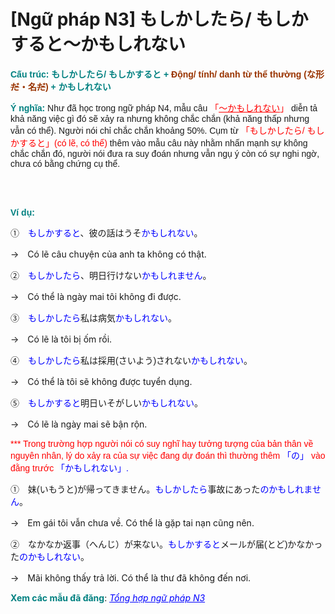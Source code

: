 # [Ngữ pháp N3] もしかしたら/ もしかすると～かもしれない
<div class="entry-content">
<p><span style="color: #008080;"><strong><span style="font-family: arial, helvetica, sans-serif;">Cấu trúc: もしかしたら/ もしかすると +<span style="color: #993300;"> Động/ tính/ danh từ thể thường (な形<del>だ</del>・名<del>だ</del>)</span> + かもしれない</span></strong></span></p>
<p><span style="font-family: arial, helvetica, sans-serif;"><span style="color: #008080;"><strong>Ý nghĩa:</strong></span> Như đã học trong ngữ pháp N4, mẫu câu <span style="color: #ff0000;">「<a href="https://bikae.net/ngu-phap/ngu-phap-n4-%ef%bd%9e%e3%81%8b%e3%82%82%e3%81%97%e3%82%8c%e3%81%be%e3%81%9b%e3%82%93%e3%80%81%ef%bd%9e%e3%81%af%e3%81%9a%e3%81%a7%e3%81%99/" style="color: #ff0000;" target="_blank">～かもしれない</a>」</span> diễn tả khả năng việc gì đó sẽ xảy ra nhưng không chắc chắn (khả năng thấp nhưng vẫn có thể). Người nói chỉ chắc chắn khoảng 50%. Cụm từ <span style="color: #ff0000;">「もしかしたら/ もしかすると」(có lẽ, có thể)</span> thêm vào mẫu câu này nhằm nhấn mạnh sự không chắc chắn đó, người nói đưa ra suy đoán nhưng vẫn ngụ ý còn có sự nghi ngờ, chưa có bằng chứng cụ thể.</span></p>
<p><!-- inside_article4_japanese_responsive --><br/>
<ins class="adsbygoogle" data-ad-client="ca-pub-2233580070484357" data-ad-format="auto" data-ad-slot="4413057825" style="display:block"></ins><br/>
</p>
<p><strong><span style="font-family: arial, helvetica, sans-serif; color: #008080;">Ví dụ:</span></strong></p>
<p><span style="font-family: arial, helvetica, sans-serif;">①　<span style="color: #0000ff;">もしかすると</span>、彼の話はうそ<span style="color: #0000ff;">かもしれない</span>。</span></p>
<p>→　Có lẽ câu chuyện của anh ta không có thật.</p>
<p><span style="font-family: arial, helvetica, sans-serif;">②　<span style="color: #0000ff;">もしかしたら</span>、明日行けない<span style="color: #0000ff;">かもしれません</span>。</span></p>
<p>→　Có thể là ngày mai tôi không đi được.</p>
<p><span style="font-family: arial, helvetica, sans-serif;">③　<span style="color: #0000ff;">もしかしたら</span>私は病気<span style="color: #0000ff;">かもしれない</span>。</span></p>
<p>→　Có lẽ là tôi bị ốm rồi.</p>
<p><span style="font-family: arial, helvetica, sans-serif;">④　<span style="color: #0000ff;">もしかしたら</span>私は採用(さいよう)されない<span style="color: #0000ff;">かもしれない</span>。</span></p>
<p>→　Có thể là tôi sẽ không được tuyển dụng.</p>
<p><span style="font-family: arial, helvetica, sans-serif;">⑤　<span style="color: #0000ff;">もしかすると</span>明日いそがしい<span style="color: #0000ff;">かもしれない</span>。</span></p>
<p>→　Có lẽ là ngày mai sẽ bận rộn.</p>
<p><span style="font-family: arial, helvetica, sans-serif; color: #ff0000;">*** Trong trường hợp người nói có suy nghĩ hay tưởng tượng của bản thân về nguyên nhân, lý do xảy ra của sự việc đang dự đoán thì thường thêm <span style="color: #0000ff;">「の」</span> vào đằng trước <span style="color: #0000ff;">「かもしれない」.</span></span></p>
<p><span style="font-family: arial, helvetica, sans-serif;">①　妹(いもうと)が帰ってきません。<span style="color: #0000ff;">もしかしたら</span>事故にあった<span style="color: #0000ff;">のかもしれません</span>。</span></p>
<p>→　Em gái tôi vẫn chưa về. Có thể là gặp tai nạn cũng nên.</p>
<p><span style="font-family: arial, helvetica, sans-serif;">②　なかなか返事（へんじ）が来ない。<span style="color: #0000ff;">もしかすると</span>メールが届(とど)かなかった<span style="color: #0000ff;">のかもしれない</span>。</span></p>
<p>→　Mãi không thấy trả lời. Có thể là thư đã không đến nơi.</p>
<p><strong><span style="color: #008080;">Xem các mẫu đã đăng</span></strong>: <span style="color: #0000ff;"><em><a href="https://bikae.net/ngu-phap/tong-hop-ngu-phap-n3/" style="color: #0000ff;" target="_blank">Tổng hợp ngữ pháp N3</a></em></span></p>

</div>